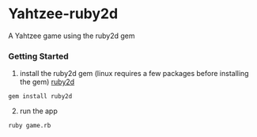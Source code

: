 # Yahtzee-ruby2d
A Yahtzee game using the ruby2d gem

### Getting Started
1. install the ruby2d gem (linux requires a few packages before installing the gem) [ruby2d](https://www.ruby2d.com/learn/get-started/)

 `gem install ruby2d`

2. run the app 

 `ruby game.rb`
